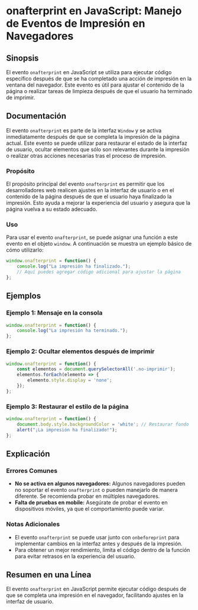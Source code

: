 <!--
Meta Description: # onafterprint en JavaScript: Manejo de Eventos de Impresión en Navegadores ## Sinopsis El evento `onafterprint` en JavaScript se utiliza para ejecuta...
Meta Keywords: onafterprint, impresión, evento, que, para
-->

# onafterprint en JavaScript: Manejo de Eventos de Impresión en Navegadores

## Sinopsis
El evento `onafterprint` en JavaScript se utiliza para ejecutar código específico después de que se ha completado una acción de impresión en la ventana del navegador. Este evento es útil para ajustar el contenido de la página o realizar tareas de limpieza después de que el usuario ha terminado de imprimir.

## Documentación
El evento `onafterprint` es parte de la interfaz `Window` y se activa inmediatamente después de que se completa la impresión de la página actual. Este evento se puede utilizar para restaurar el estado de la interfaz de usuario, ocultar elementos que sólo son relevantes durante la impresión o realizar otras acciones necesarias tras el proceso de impresión.

### Propósito
El propósito principal del evento `onafterprint` es permitir que los desarrolladores web realicen ajustes en la interfaz de usuario o en el contenido de la página después de que el usuario haya finalizado la impresión. Esto ayuda a mejorar la experiencia del usuario y asegura que la página vuelva a su estado adecuado.

### Uso
Para usar el evento `onafterprint`, se puede asignar una función a este evento en el objeto `window`. A continuación se muestra un ejemplo básico de cómo utilizarlo:

```javascript
window.onafterprint = function() {
    console.log("La impresión ha finalizado.");
    // Aquí puedes agregar código adicional para ajustar la página
};
```

## Ejemplos
### Ejemplo 1: Mensaje en la consola
```javascript
window.onafterprint = function() {
    console.log("La impresión ha terminado.");
};
```
### Ejemplo 2: Ocultar elementos después de imprimir
```javascript
window.onafterprint = function() {
    const elementos = document.querySelectorAll('.no-imprimir');
    elementos.forEach(elemento => {
        elemento.style.display = 'none';
    });
};
```

### Ejemplo 3: Restaurar el estilo de la página
```javascript
window.onafterprint = function() {
    document.body.style.backgroundColor = 'white'; // Restaurar fondo
    alert("¡La impresión ha finalizado!");
};
```

## Explicación
### Errores Comunes
- **No se activa en algunos navegadores:** Algunos navegadores pueden no soportar el evento `onafterprint` o pueden manejarlo de manera diferente. Se recomienda probar en múltiples navegadores.
- **Falta de pruebas en mobile:** Asegúrate de probar el evento en dispositivos móviles, ya que el comportamiento puede variar.

### Notas Adicionales
- El evento `onafterprint` se puede usar junto con `onbeforeprint` para implementar cambios en la interfaz antes y después de la impresión.
- Para obtener un mejor rendimiento, limita el código dentro de la función para evitar retrasos en la experiencia del usuario.

## Resumen en una Línea
El evento `onafterprint` en JavaScript permite ejecutar código después de que se completa una impresión en el navegador, facilitando ajustes en la interfaz de usuario.